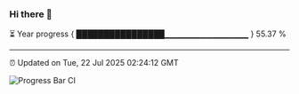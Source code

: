 ### Hi there 👋

⏳ Year progress { ████████████████▁▁▁▁▁▁▁▁▁▁▁▁▁▁ } 55.37 %

---

⏰ Updated on Tue, 22 Jul 2025 02:24:12 GMT

![Progress Bar CI](https://github.com/DhruviPatel157/GitHub-Actions-Demo/workflows/Progress%20Bar%20CI/badge.svg)
